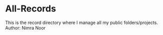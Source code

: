 # All-Records
This is the record directory where I manage all my public folders/projects.
<be>
Author: Nimra Noor
